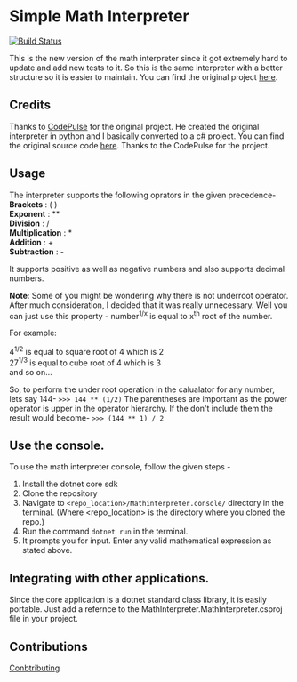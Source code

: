 # Simple Math Interpreter

[![Build Status](https://github.com/CoolDeveloper101/simple-math-interpreter/workflows/Build/badge.svg)](https://github.com/CoolDeveloper101/simple-math-interpreter/actions)

This is the new version of the math interpreter since it got extremely hard to update and add new tests to it. So this is the same interpreter with a better structure so it is easier to maintain. You can find the original project [here](https://gitlab.com/CoolDeveloper101/math-interpreter).

## Credits
Thanks to [CodePulse](https://www.youtube.com/channel/UCUVahoidFA7F3Asfvamrm7w) for the original project.
He created the original interpreter in python and I basically converted to a c# project.
You can find the original source code [here](https://github.com/davidcallanan/py-simple-math-interpreter).
Thanks to the CodePulse for the project.

## Usage

The interpreter supports the following oprators in the given precedence-<br>
**Brackets** : ( )<br>
**Exponent** : \*\*<br>
**Division** : /<br>
**Multiplication** : \*<br>
**Addition** : +<br>
**Subtraction** : -<br>

It supports positive as well as negative numbers and also supports decimal numbers.

**Note**: Some of you might be wondering why there is not underroot operator.
After much consideration, I decided that it was really unnecessary.
Well you can just use this property -
number<sup>1/x</sup> is equal to x<sup>th</sup> root of the number.

For example:

4<sup>1/2</sup> is equal to square root of 4 which is 2<br>
27<sup>1/3</sup> is equal to cube root of 4 which is 3<br>
and so on...

So, to perform the under root operation in the calualator for any number, lets say 144-
`>>> 144 ** (1/2)`
The parentheses are important as the power operator is upper in the operator hierarchy. If the don't include them the result would become-
`>>> (144 ** 1) / 2`

## Use the console.
To use the math interpreter console, follow the given steps -

1. Install the dotnet core sdk
2. Clone the repository
3. Navigate to `<repo_location>/Mathinterpreter.console/` directory in the terminal. (Where <repo_location> is the directory where you cloned the repo.)
4. Run the command `dotnet run` in the terminal.
5. It prompts you for input. Enter any valid mathematical expression as stated above.

## Integrating with other applications.
Since the core application is a dotnet standard class library, it is easily portable. Just add a refernce to the MathInterpreter.MathInterpreter.csproj file in your project.

## Contributions

[Conbtributing](https://github.com/CoolDeveloper101/simple-math-interpreter/blob/master/CONTRIBUTING.md)